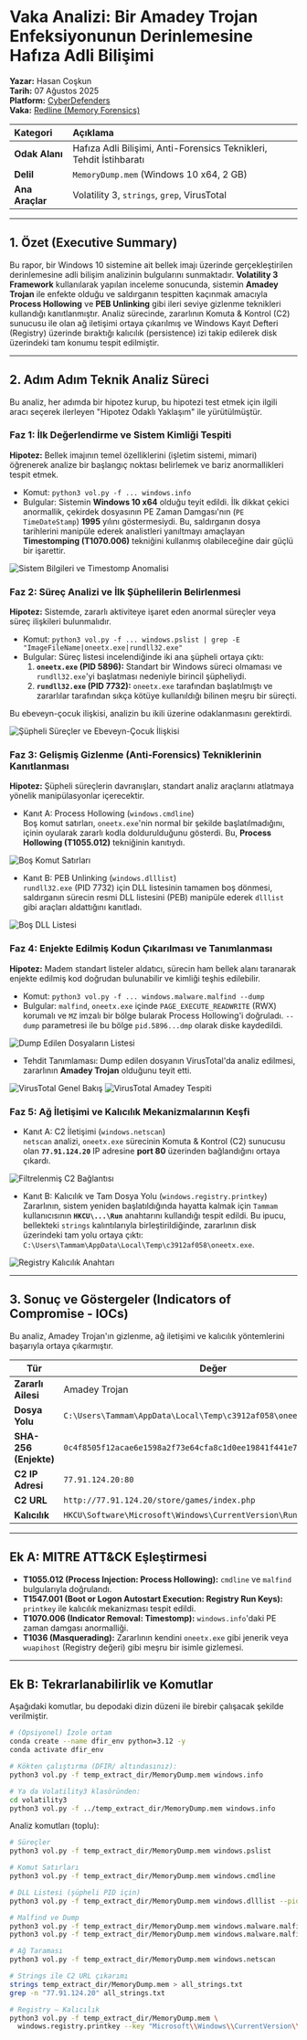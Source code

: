 # Vaka Analizi: Bir Amadey Trojan Enfeksiyonunun Derinlemesine Hafıza Adli Bilişimi

**Yazar:** Hasan Coşkun  
**Tarih:** 07 Ağustos 2025  
**Platform:** [CyberDefenders](https://cyberdefenders.org/)  
**Vaka:** [Redline (Memory Forensics)](https://cyberdefenders.org/blueteam-ctf-challenges/redline/)

| Kategori | Açıklama |
| :--- | :--- |
| **Odak Alanı** | Hafıza Adli Bilişimi, Anti-Forensics Teknikleri, Tehdit İstihbaratı |
| **Delil** | `MemoryDump.mem` (Windows 10 x64, 2 GB) |
| **Ana Araçlar** | Volatility 3, `strings`, `grep`, VirusTotal |

---

## 1. Özet (Executive Summary)
Bu rapor, bir Windows 10 sistemine ait bellek imajı üzerinde gerçekleştirilen derinlemesine adli bilişim analizinin bulgularını sunmaktadır. **Volatility 3 Framework** kullanılarak yapılan inceleme sonucunda, sistemin **Amadey Trojan** ile enfekte olduğu ve saldırganın tespitten kaçınmak amacıyla **Process Hollowing** ve **PEB Unlinking** gibi ileri seviye gizlenme teknikleri kullandığı kanıtlanmıştır. Analiz sürecinde, zararlının Komuta & Kontrol (C2) sunucusu ile olan ağ iletişimi ortaya çıkarılmış ve Windows Kayıt Defteri (Registry) üzerinde bıraktığı kalıcılık (persistence) izi takip edilerek disk üzerindeki tam konumu tespit edilmiştir.

---

## 2. Adım Adım Teknik Analiz Süreci
Bu analiz, her adımda bir hipotez kurup, bu hipotezi test etmek için ilgili aracı seçerek ilerleyen "Hipotez Odaklı Yaklaşım" ile yürütülmüştür.

### Faz 1: İlk Değerlendirme ve Sistem Kimliği Tespiti
**Hipotez:** Bellek imajının temel özelliklerini (işletim sistemi, mimari) öğrenerek analize bir başlangıç noktası belirlemek ve bariz anormallikleri tespit etmek.

- Komut: `python3 vol.py -f ... windows.info`
- Bulgular: Sistemin **Windows 10 x64** olduğu teyit edildi. İlk dikkat çekici anormallik, çekirdek dosyasının PE Zaman Damgası'nın (`PE TimeDateStamp`) **1995** yılını göstermesiydi. Bu, saldırganın dosya tarihlerini manipüle ederek analistleri yanıltmayı amaçlayan **Timestomping (T1070.006)** tekniğini kullanmış olabileceğine dair güçlü bir işarettir.

![Sistem Bilgileri ve Timestomp Anomalisi](assets/1-redline-windows-info-windows-pslist.png)

### Faz 2: Süreç Analizi ve İlk Şüphelilerin Belirlenmesi
**Hipotez:** Sistemde, zararlı aktiviteye işaret eden anormal süreçler veya süreç ilişkileri bulunmalıdır.

- Komut: `python3 vol.py -f ... windows.pslist | grep -E "ImageFileName|oneetx.exe|rundll32.exe"`
- Bulgular: Süreç listesi incelendiğinde iki ana şüpheli ortaya çıktı:
  1. **`oneetx.exe` (PID 5896):** Standart bir Windows süreci olmaması ve `rundll32.exe`'yi başlatması nedeniyle birincil şüpheliydi.
  2. **`rundll32.exe` (PID 7732):** `oneetx.exe` tarafından başlatılmıştı ve zararlılar tarafından sıkça kötüye kullanıldığı bilinen meşru bir süreçti.

Bu ebeveyn-çocuk ilişkisi, analizin bu ikili üzerine odaklanmasını gerektirdi.

![Şüpheli Süreçler ve Ebeveyn-Çocuk İlişkisi](assets/2-windows-pslist-grep.png)

### Faz 3: Gelişmiş Gizlenme (Anti-Forensics) Tekniklerinin Kanıtlanması
**Hipotez:** Şüpheli süreçlerin davranışları, standart analiz araçlarını atlatmaya yönelik manipülasyonlar içerecektir.

- Kanıt A: Process Hollowing (`windows.cmdline`)  
Boş komut satırları, `oneetx.exe`'nin normal bir şekilde başlatılmadığını, içinin oyularak zararlı kodla doldurulduğunu gösterdi. Bu, **Process Hollowing (T1055.012)** tekniğinin kanıtıydı.

![Boş Komut Satırları](assets/3-cmdline-grep-processes.png)

- Kanıt B: PEB Unlinking (`windows.dlllist`)  
`rundll32.exe` (PID 7732) için DLL listesinin tamamen boş dönmesi, saldırganın sürecin resmi DLL listesini (PEB) manipüle ederek `dlllist` gibi araçları aldattığını kanıtladı.

![Boş DLL Listesi](assets/04-dlllist-peb-unlinking.png)

### Faz 4: Enjekte Edilmiş Kodun Çıkarılması ve Tanımlanması
**Hipotez:** Madem standart listeler aldatıcı, sürecin ham bellek alanı taranarak enjekte edilmiş kod doğrudan bulunabilir ve kimliği teşhis edilebilir.

- Komut: `python3 vol.py -f ... windows.malware.malfind --dump`
- Bulgular: `malfind`, `oneetx.exe` içinde `PAGE_EXECUTE_READWRITE` (RWX) korumalı ve `MZ` imzalı bir bölge bularak Process Hollowing'i doğruladı. `--dump` parametresi ile bu bölge `pid.5896...dmp` olarak diske kaydedildi.

![Dump Edilen Dosyaların Listesi](assets/5.1--dump-file-creation.png)

- Tehdit Tanımlaması: Dump edilen dosyanın VirusTotal'da analiz edilmesi, zararlının **Amadey Trojan** olduğunu teyit etti.

![VirusTotal Genel Bakış](assets/5.2-virus-total-main.png)
![VirusTotal Amadey Tespiti](assets/5.3virus-total-amadey-trojan.png)

### Faz 5: Ağ İletişimi ve Kalıcılık Mekanizmalarının Keşfi
- Kanıt A: C2 İletişimi (`windows.netscan`)  
`netscan` analizi, `oneetx.exe` sürecinin Komuta & Kontrol (C2) sunucusu olan **`77.91.124.20`** IP adresine **port 80** üzerinden bağlandığını ortaya çıkardı.

![Filtrelenmiş C2 Bağlantısı](assets/07-netscan-c2-connection.png)

- Kanıt B: Kalıcılık ve Tam Dosya Yolu (`windows.registry.printkey`)  
Zararlının, sistem yeniden başlatıldığında hayatta kalmak için `Tammam` kullanıcısının **`HKCU\...\Run`** anahtarını kullandığı tespit edildi. Bu ipucu, bellekteki `strings` kalıntılarıyla birleştirildiğinde, zararlının disk üzerindeki tam yolu ortaya çıktı: `C:\Users\Tammam\AppData\Local\Temp\c3912af058\oneetx.exe`.

![Registry Kalıcılık Anahtarı](assets/08-registry-persistence-key.png)

---

## 3. Sonuç ve Göstergeler (Indicators of Compromise - IOCs)
Bu analiz, Amadey Trojan'ın gizlenme, ağ iletişimi ve kalıcılık yöntemlerini başarıyla ortaya çıkarmıştır.

| Tür | Değer |
|---|---|
| **Zararlı Ailesi** | Amadey Trojan |
| **Dosya Yolu** | `C:\Users\Tammam\AppData\Local\Temp\c3912af058\oneetx.exe` |
| **SHA-256 (Enjekte)** | `0c4f8505f12acae6e1598a2f73e64cfa8c1d0ee19841f441e77c2d7d39711f77` |
| **C2 IP Adresi** | `77.91.124.20:80` |
| **C2 URL** | `http://77.91.124.20/store/games/index.php` |
| **Kalıcılık** | `HKCU\Software\Microsoft\Windows\CurrentVersion\Run` |

---

## Ek A: MITRE ATT&CK Eşleştirmesi
- **T1055.012 (Process Injection: Process Hollowing):** `cmdline` ve `malfind` bulgularıyla doğrulandı.
- **T1547.001 (Boot or Logon Autostart Execution: Registry Run Keys):** `printkey` ile kalıcılık mekanizması tespit edildi.
- **T1070.006 (Indicator Removal: Timestomp):** `windows.info`'daki PE zaman damgası anormalliği.
- **T1036 (Masquerading):** Zararlının kendini `oneetx.exe` gibi jenerik veya `wuapihost` (Registry değeri) gibi meşru bir isimle gizlemesi.

---

## Ek B: Tekrarlanabilirlik ve Komutlar
Aşağıdaki komutlar, bu depodaki dizin düzeni ile birebir çalışacak şekilde verilmiştir.

```bash
# (Opsiyonel) İzole ortam
conda create --name dfir_env python=3.12 -y
conda activate dfir_env

# Kökten çalıştırma (DFIR/ altındasınız):
python3 vol.py -f temp_extract_dir/MemoryDump.mem windows.info

# Ya da Volatility3 klasöründen:
cd volatility3
python3 vol.py -f ../temp_extract_dir/MemoryDump.mem windows.info
```

Analiz komutları (toplu):
```bash
# Süreçler
python3 vol.py -f temp_extract_dir/MemoryDump.mem windows.pslist

# Komut Satırları
python3 vol.py -f temp_extract_dir/MemoryDump.mem windows.cmdline

# DLL Listesi (şüpheli PID için)
python3 vol.py -f temp_extract_dir/MemoryDump.mem windows.dlllist --pid 7732

# Malfind ve Dump
python3 vol.py -f temp_extract_dir/MemoryDump.mem windows.malware.malfind
python3 vol.py -f temp_extract_dir/MemoryDump.mem windows.malware.malfind --dump

# Ağ Taraması
python3 vol.py -f temp_extract_dir/MemoryDump.mem windows.netscan

# Strings ile C2 URL çıkarımı
strings temp_extract_dir/MemoryDump.mem > all_strings.txt
grep -n "77.91.124.20" all_strings.txt

# Registry — Kalıcılık
python3 vol.py -f temp_extract_dir/MemoryDump.mem \
  windows.registry.printkey --key "Microsoft\\Windows\\CurrentVersion\\Run"
```
